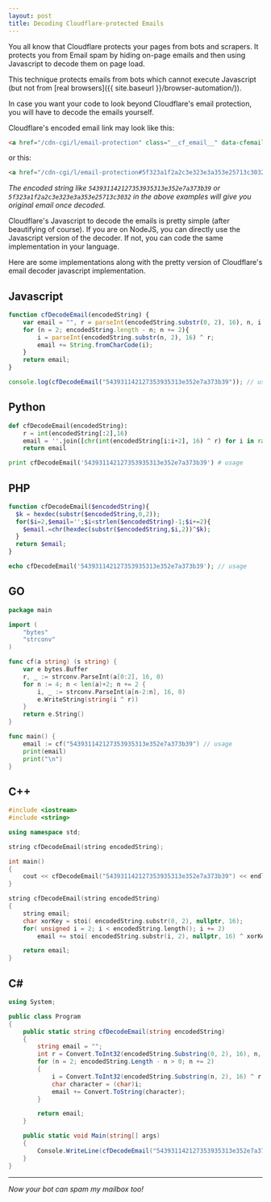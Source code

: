 ```yaml
---
layout: post
title: Decoding Cloudflare-protected Emails
---
```


You all know that Cloudflare protects your pages from bots and scrapers. It protects you from Email spam by hiding on-page emails and then using Javascript to decode them on page load. 

This technique protects emails from bots which cannot execute Javascript (but not from [real browsers]({{ site.baseurl }}/browser-automation/)).  

In case you want your code to look beyond Cloudflare's email protection, you will have to decode the emails yourself. 

Cloudflare's encoded email link may look like this:

```html
<a href="/cdn-cgi/l/email-protection" class="__cf_email__" data-cfemail="543931142127353935313e352e7a373b39">[email&#160;protected]</a>
```

or this:

```html
<a href="/cdn-cgi/l/email-protection#5f323a1f2a2c3e323e3a353e25713c3032"><i class="svg-icon email"></i></a>
```

_The encoded string like `543931142127353935313e352e7a373b39` or `5f323a1f2a2c3e323e3a353e25713c3032` in the above examples will give you original email once decoded._

Cloudflare's Javascript to decode the emails is pretty simple (after beautifying of course). If you are on NodeJS, you can directly use the Javascript version of the decoder. If not, you can code the same implementation in your language. 

Here are some implementations along with the pretty version of Cloudflare's email decoder javascript implementation.

## Javascript

```javascript
function cfDecodeEmail(encodedString) {
    var email = "", r = parseInt(encodedString.substr(0, 2), 16), n, i;
    for (n = 2; encodedString.length - n; n += 2){
    	i = parseInt(encodedString.substr(n, 2), 16) ^ r;
		email += String.fromCharCode(i);
    }
    return email;
}

console.log(cfDecodeEmail("543931142127353935313e352e7a373b39")); // usage
```

## Python

```python
def cfDecodeEmail(encodedString):
    r = int(encodedString[:2],16)
    email = ''.join([chr(int(encodedString[i:i+2], 16) ^ r) for i in range(2, len(encodedString), 2)])
    return email

print cfDecodeEmail('543931142127353935313e352e7a373b39') # usage
```

## PHP

```php
function cfDecodeEmail($encodedString){
  $k = hexdec(substr($encodedString,0,2));
  for($i=2,$email='';$i<strlen($encodedString)-1;$i+=2){
    $email.=chr(hexdec(substr($encodedString,$i,2))^$k);
  }
  return $email;
}

echo cfDecodeEmail('543931142127353935313e352e7a373b39'); // usage
```

## GO

```go
package main

import (
	"bytes"
	"strconv"
)

func cf(a string) (s string) {
	var e bytes.Buffer
	r, _ := strconv.ParseInt(a[0:2], 16, 0)
	for n := 4; n < len(a)+2; n += 2 {
		i, _ := strconv.ParseInt(a[n-2:n], 16, 0)
		e.WriteString(string(i ^ r))
	}
	return e.String()
}

func main() {
	email := cf("543931142127353935313e352e7a373b39") // usage
	print(email)
	print("\n")
}
```

## C++

```cpp
#include <iostream>
#include <string>

using namespace std;

string cfDecodeEmail(string encodedString);

int main()
{
    cout << cfDecodeEmail("543931142127353935313e352e7a373b39") << endl;
}

string cfDecodeEmail(string encodedString)
{
    string email;
    char xorKey = stoi( encodedString.substr(0, 2), nullptr, 16);
    for( unsigned i = 2; i < encodedString.length(); i += 2)
        email += stoi( encodedString.substr(i, 2), nullptr, 16) ^ xorKey;

    return email;
}
```

## C# #

```csharp
using System;

public class Program
{
	public static string cfDecodeEmail(string encodedString)
	{
		string email = "";
		int r = Convert.ToInt32(encodedString.Substring(0, 2), 16), n, i;
		for (n = 2; encodedString.Length - n > 0; n += 2)
		{
			i = Convert.ToInt32(encodedString.Substring(n, 2), 16) ^ r;
			char character = (char)i;
			email += Convert.ToString(character);
		}

		return email;
	}

	public static void Main(string[] args)
	{
		Console.WriteLine(cfDecodeEmail("543931142127353935313e352e7a373b39")); // usage
	}
}
```

[1]: https://gist.github.com/AbeEstrada/11e4511f9915b00f9714	"Go Implementation taken from this gist"
[2]: http://blog.safebuff.com/2016/06/01/Cloudflare-Email-Protection-Decoder/	"PHP / Python implementation taken from safebuff.com"
[3]: https://raddle.me/f/Privacy/3722/how-to-circumvent-cloudflare-s-email-protected-thing-without	"C++ implementation taken from here"

---

_Now your bot can spam my mailbox too!_

